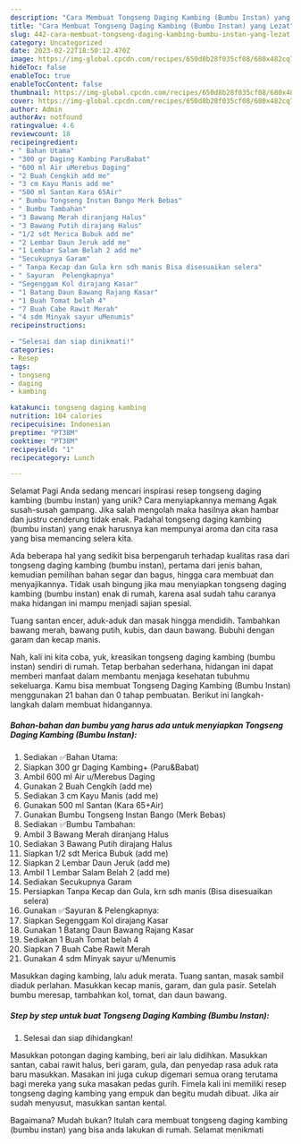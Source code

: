 ```yaml
---
description: "Cara Membuat Tongseng Daging Kambing (Bumbu Instan) yang Lezat"
title: "Cara Membuat Tongseng Daging Kambing (Bumbu Instan) yang Lezat"
slug: 442-cara-membuat-tongseng-daging-kambing-bumbu-instan-yang-lezat
category: Uncategorized
date: 2023-02-22T18:50:12.470Z
image: https://img-global.cpcdn.com/recipes/650d8b28f035cf08/680x482cq70/tongseng-daging-kambing-bumbu-instan-foto-resep-utama.jpg
hideToc: false
enableToc: true
enableTocContent: false
thumbnail: https://img-global.cpcdn.com/recipes/650d8b28f035cf08/680x482cq70/tongseng-daging-kambing-bumbu-instan-foto-resep-utama.jpg
cover: https://img-global.cpcdn.com/recipes/650d8b28f035cf08/680x482cq70/tongseng-daging-kambing-bumbu-instan-foto-resep-utama.jpg
author: Admin
authorAv: notfound
ratingvalue: 4.6
reviewcount: 18
recipeingredient:
- " Bahan Utama"
- "300 gr Daging Kambing ParuBabat"
- "600 ml Air uMerebus Daging"
- "2 Buah Cengkih add me"
- "3 cm Kayu Manis add me"
- "500 ml Santan Kara 65Air"
- " Bumbu Tongseng Instan Bango Merk Bebas"
- " Bumbu Tambahan"
- "3 Bawang Merah diranjang Halus"
- "3 Bawang Putih dirajang Halus"
- "1/2 sdt Merica Bubuk add me"
- "2 Lembar Daun Jeruk add me"
- "1 Lembar Salam Belah 2 add me"
- "Secukupnya Garam"
- " Tanpa Kecap dan Gula krn sdh manis Bisa disesuaikan selera"
- " Sayuran  Pelengkapnya"
- "Segenggam Kol dirajang Kasar"
- "1 Batang Daun Bawang Rajang Kasar"
- "1 Buah Tomat belah 4"
- "7 Buah Cabe Rawit Merah"
- "4 sdm Minyak sayur uMenumis"
recipeinstructions:

- "Selesai dan siap dinikmati!"
categories:
- Resep
tags:
- tongseng
- daging
- kambing

katakunci: tongseng daging kambing 
nutrition: 104 calories
recipecuisine: Indonesian
preptime: "PT38M"
cooktime: "PT38M"
recipeyield: "1"
recipecategory: Lunch

---
```



Selamat Pagi Anda sedang mencari inspirasi resep tongseng daging kambing (bumbu instan) yang unik? Cara menyiapkannya memang Agak susah-susah gampang. Jika salah mengolah maka hasilnya akan hambar dan justru cenderung tidak enak. Padahal tongseng daging kambing (bumbu instan) yang enak harusnya kan mempunyai aroma dan cita rasa yang bisa memancing selera kita.


Ada beberapa hal yang sedikit bisa berpengaruh terhadap kualitas rasa dari tongseng daging kambing (bumbu instan), pertama dari jenis bahan, kemudian pemilihan bahan segar dan bagus, hingga cara membuat dan menyajikannya. Tidak usah bingung jika mau menyiapkan tongseng daging kambing (bumbu instan) enak di rumah, karena asal sudah tahu caranya maka hidangan ini mampu menjadi sajian spesial.

Tuang santan encer, aduk-aduk dan masak hingga mendidih. Tambahkan bawang merah, bawang putih, kubis, dan daun bawang. Bubuhi dengan garam dan kecap manis.


Nah, kali ini kita coba, yuk, kreasikan tongseng daging kambing (bumbu instan) sendiri di rumah. Tetap berbahan sederhana, hidangan ini dapat memberi manfaat dalam membantu menjaga kesehatan tubuhmu sekeluarga. Kamu bisa membuat Tongseng Daging Kambing (Bumbu Instan) menggunakan 21 bahan dan 0 tahap pembuatan. Berikut ini langkah-langkah dalam membuat hidangannya.

<!--inarticleads1-->

##### Bahan-bahan dan bumbu yang harus ada untuk menyiapkan Tongseng Daging Kambing (Bumbu Instan):

1. Sediakan  ✅Bahan Utama:
1. Siapkan 300 gr Daging Kambing+ (Paru&amp;Babat)
1. Ambil 600 ml Air u/Merebus Daging
1. Gunakan 2 Buah Cengkih (add me)
1. Sediakan 3 cm Kayu Manis (add me)
1. Gunakan 500 ml Santan (Kara 65+Air)
1. Gunakan  Bumbu Tongseng Instan Bango (Merk Bebas)
1. Sediakan  ✅Bumbu Tambahan:
1. Ambil 3 Bawang Merah diranjang Halus
1. Sediakan 3 Bawang Putih dirajang Halus
1. Siapkan 1/2 sdt Merica Bubuk (add me)
1. Siapkan 2 Lembar Daun Jeruk (add me)
1. Ambil 1 Lembar Salam Belah 2 (add me)
1. Sediakan Secukupnya Garam
1. Persiapkan  Tanpa Kecap dan Gula, krn sdh manis (Bisa disesuaikan selera)
1. Gunakan  ✅Sayuran &amp; Pelengkapnya:
1. Siapkan Segenggam Kol dirajang Kasar
1. Gunakan 1 Batang Daun Bawang Rajang Kasar
1. Sediakan 1 Buah Tomat belah 4
1. Siapkan 7 Buah Cabe Rawit Merah
1. Gunakan 4 sdm Minyak sayur u/Menumis


Masukkan daging kambing, lalu aduk merata. Tuang santan, masak sambil diaduk perlahan. Masukkan kecap manis, garam, dan gula pasir. Setelah bumbu meresap, tambahkan kol, tomat, dan daun bawang. 

<!--inarticleads2-->

##### Step by step untuk buat Tongseng Daging Kambing (Bumbu Instan):


1. Selesai dan siap dihidangkan!

Masukkan potongan daging kambing, beri air lalu didihkan. Masukkan santan, cabai rawit halus, beri garam, gula, dan penyedap rasa aduk rata baru masukkan. Masakan ini juga cukup digemari semua orang terutama bagi mereka yang suka masakan pedas gurih. Fimela kali ini memiliki resep tongseng daging kambing yang empuk dan begitu mudah dibuat. Jika air sudah menyusut, masukkan santan kental. 

Bagaimana? Mudah bukan? Itulah cara membuat tongseng daging kambing (bumbu instan) yang bisa anda lakukan di rumah. Selamat menikmati
